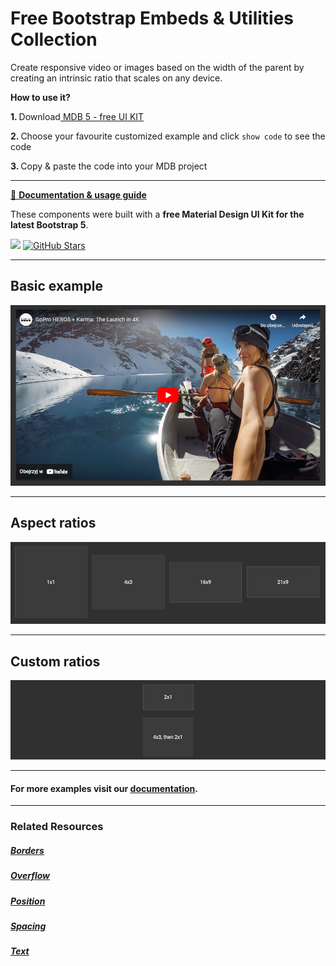 # Free Bootstrap Embeds & Utilities Collection

Create responsive video or images based on the width of the parent by creating an intrinsic ratio that scales on any device.

<p><strong>How to use it?</strong></p>
<p class="mb-2">
<strong>1. </strong>Download<a target="_blank" href="https://mdbootstrap.com/docs/standard/"> MDB 5 - free UI KIT</a></p>
<p class="mb-2"><strong>2. </strong>Choose your favourite customized example and click <code>show code</code> to see the code</p>
<p class="mb-3"><strong>3. </strong>Copy & paste the code into your MDB project</p>

--------------------

[📄 **Documentation & usage guide**](https://mdbootstrap.com/docs/standard/utilities/embeds/)

These components were built with a **free Material Design UI Kit for the latest Bootstrap 5**.

<img height="25" src="https://mdbootstrap.com/img/Marketing/general/logo/medium/mdb-r.png">  [![GitHub Stars](https://img.shields.io/github/stars/mdbootstrap/mdb-ui-kit?label=Star%20now&style=social)](https://github.com/mdbootstrap/mdb-ui-kit/)

---------------------

 <h2 class="mb-4">Basic example</h2> 

 [![Bootstrap 5 Embeds](/assets/basic-example.png)](https://mdbootstrap.com/docs/standard/utilities/embeds/#section-basic-example)

 
 <hr class="my-5">

 <h2 class="mb-4">Aspect ratios</h2> 

 [![Bootstrap 5 Embeds](/assets/aspect-ratios.png)](https://mdbootstrap.com/docs/standard/utilities/embeds/#section-aspect-ratios)

 
 <hr class="my-5">

 <h2 class="mb-4">Custom ratios</h2> 

 [![Bootstrap 5 Embeds](/assets/custom-ratios.png)](https://mdbootstrap.com/docs/standard/utilities/embeds/#section-custom-ratios)


 
 <hr class="my-5">

<h4>For more examples visit our <a target="_blank" href="https://mdbootstrap.com/docs/standard/utilities/embeds/">documentation</a>.</h4>

 <hr class="my-5">

<h3>Related Resources</h3>

<h5><a target="_blank" href="https://mdbootstrap.com/docs/standard/utilities/borders/">Borders</a></h5>

<h5><a target="_blank" href="https://mdbootstrap.com/docs/standard/utilities/overflow/">Overflow</a></h5>

<h5><a target="_blank" href="https://mdbootstrap.com/docs/standard/utilities/position/">Position</a></h5>

<h5><a target="_blank" href="https://mdbootstrap.com/docs/standard/utilities/spacing/">Spacing</a></h5>

<h5><a target="_blank" href="https://mdbootstrap.com/docs/standard/utilities/text/">Text</a></h5>



